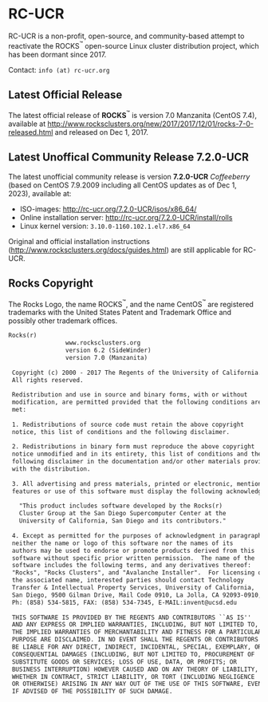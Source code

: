 # RC-UCR

RC-UCR is a non-profit, open-source, and community-based attempt to reactivate the ROCKS<sup>:tm:</sup> open-source Linux cluster distribution project, which has been dormant since 2017.

Contact: `info (at) rc-ucr.org `

## Latest Official Release

The latest official release of **ROCKS**<sup>:tm:</sup> is version 7.0 Manzanita (CentOS 7.4), available at http://www.rocksclusters.org/new/2017/2017/12/01/rocks-7-0-released.html and released on Dec 1, 2017.

## Latest Unoffical Community Release 7.2.0-UCR

The latest unofficial community release is version **7.2.0-UCR** *Coffeeberry* (based on CentOS 7.9.2009 including all CentOS updates as of Dec 1, 2023), available at:

- ISO-images: http://rc-ucr.org/7.2.0-UCR/isos/x86_64/
- Online installation server: http://rc-ucr.org/7.2.0-UCR/install/rolls
- Linux kernel version: `3.10.0-1160.102.1.el7.x86_64`

Original and official installation instructions (http://www.rocksclusters.org/docs/guides.html) are still applicable for RC-UCR.

## Rocks Copyright

The Rocks Logo, the name ROCKS<sup>:tm:</sup>, and the name CentOS<sup>:tm:</sup> are registered trademarks with the United States Patent and Trademark Office and possibly other trademark offices.

```txt
Rocks(r)
                www.rocksclusters.org
                version 6.2 (SideWinder)
                version 7.0 (Manzanita)
 
 Copyright (c) 2000 - 2017 The Regents of the University of California.
 All rights reserved.
 
 Redistribution and use in source and binary forms, with or without
 modification, are permitted provided that the following conditions are
 met:
 
 1. Redistributions of source code must retain the above copyright
 notice, this list of conditions and the following disclaimer.
 
 2. Redistributions in binary form must reproduce the above copyright
 notice unmodified and in its entirety, this list of conditions and the
 following disclaimer in the documentation and/or other materials provided 
 with the distribution.
 
 3. All advertising and press materials, printed or electronic, mentioning
 features or use of this software must display the following acknowledgement: 
 
   "This product includes software developed by the Rocks(r)
   Cluster Group at the San Diego Supercomputer Center at the
   University of California, San Diego and its contributors."
 
 4. Except as permitted for the purposes of acknowledgment in paragraph 3,
 neither the name or logo of this software nor the names of its
 authors may be used to endorse or promote products derived from this
 software without specific prior written permission.  The name of the
 software includes the following terms, and any derivatives thereof:
 "Rocks", "Rocks Clusters", and "Avalanche Installer".  For licensing of 
 the associated name, interested parties should contact Technology 
 Transfer & Intellectual Property Services, University of California, 
 San Diego, 9500 Gilman Drive, Mail Code 0910, La Jolla, CA 92093-0910, 
 Ph: (858) 534-5815, FAX: (858) 534-7345, E-MAIL:invent@ucsd.edu
 
 THIS SOFTWARE IS PROVIDED BY THE REGENTS AND CONTRIBUTORS ``AS IS''
 AND ANY EXPRESS OR IMPLIED WARRANTIES, INCLUDING, BUT NOT LIMITED TO,
 THE IMPLIED WARRANTIES OF MERCHANTABILITY AND FITNESS FOR A PARTICULAR
 PURPOSE ARE DISCLAIMED. IN NO EVENT SHALL THE REGENTS OR CONTRIBUTORS
 BE LIABLE FOR ANY DIRECT, INDIRECT, INCIDENTAL, SPECIAL, EXEMPLARY, OR
 CONSEQUENTIAL DAMAGES (INCLUDING, BUT NOT LIMITED TO, PROCUREMENT OF
 SUBSTITUTE GOODS OR SERVICES; LOSS OF USE, DATA, OR PROFITS; OR
 BUSINESS INTERRUPTION) HOWEVER CAUSED AND ON ANY THEORY OF LIABILITY,
 WHETHER IN CONTRACT, STRICT LIABILITY, OR TORT (INCLUDING NEGLIGENCE
 OR OTHERWISE) ARISING IN ANY WAY OUT OF THE USE OF THIS SOFTWARE, EVEN
 IF ADVISED OF THE POSSIBILITY OF SUCH DAMAGE.
```


